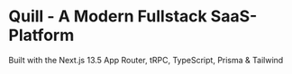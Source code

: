 # Quill - A Modern Fullstack SaaS-Platform

Built with the Next.js 13.5 App Router, tRPC, TypeScript, Prisma & Tailwind